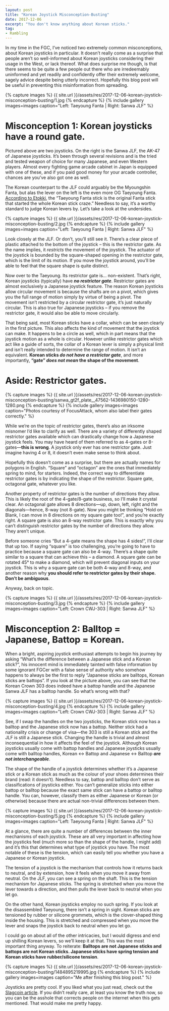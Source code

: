 ```yaml
---
layout: post
title: "Korean Joystick Misconception-Busting"
date: 2017-12-06
excerpt: "You don't know anything about Korean sticks."
tag:
- Rambling
---
```


In my time in the FGC, I’ve noticed two extremely common misconceptions, about Korean joysticks in particular. It doesn’t really come as a surprise that people aren’t so well-informed about Korean joysticks considering their usage in the West, or lack thereof. What does surprise me though, is that there seems to be quite a few people out there who are irredeemably uninformed and yet readily and confidently offer their extremely welcome, sagely advice despite being utterly incorrect. Hopefully this blog post will be useful in preventing this misinformation from spreading.

{% capture images %}
    {{ site.url }}/assets/res/2017-12-06-korean-joystick-misconception-busting/1.jpg
{% endcapture %}
{% include gallery images=images caption="Left: Taeyoung Fanta | Right: Sanwa JLF" %}

# Misconception 1: Korean joysticks have a round gate.

Pictured above are two joysticks. On the right is the Sanwa JLF, the AK-47 of Japanese joysticks. It’s been through several revisions and is the tried and tested weapon of choice for many Japanese, and even Western players. Almost every fighting game arcade cabinet in Japan is equipped with one of these, and if you paid good money for your arcade controller, chances are you’ve also got one as well.

The Korean counterpart to the JLF could arguably be the Myoungshin Fanta, but alas the lever on the left is the even more OG Taeyoung Fanta. [According to Etokki](www.etokki.com/Taeyoung-Fanta-Stick-Black), the “Taeyoung Fanta stick is the original Fanta stick that started the whole Korean stick craze.” Needless to say, it’s a worthy standard to judge Korean levers by. Let’s take a look at the undersides.

{% capture images %}
    {{ site.url }}/assets/res/2017-12-06-korean-joystick-misconception-busting/2.jpg
{% endcapture %}
{% include gallery images=images caption="Left: Taeyoung Fanta | Right: Sanwa JLF" %}

Look closely at the JLF. Or don’t, you’ll still see it. There’s a clear piece of plastic attached to the bottom of the joystick – this is the restrictor gate. As the name implies, it _restricts_ the movement of the joystick. The actuator of the joystick is bounded by the square-shaped opening in the restrictor gate, which is the limit of its motion. If you move the joystick around, you’ll be able to feel that the square shape is quite distinct.

Now over to the Taeyoung. Its restrictor gate is… non-existent. That’s right, Korean joysticks (typically) have **_no restrictor gate_**. Restrictor gates are almost exclusively a Japanese joystick feature. The reason Korean joysticks allow circular movement is because the shafts are on a pivot, which gives you the full range of motion simply by virtue of being a pivot. The movement isn’t restricted by a circular restrictor gate, it’s just naturally circular. This is also true for Japanese joysticks – if you remove the restrictor gate, it would also be able to move circularly.

That being said, most Korean sticks have a collar, which can be seen clearly in the first picture. This also affects the kind of movement that the joystick can make. It happens to be a circle as well, which in part means that the joystick motion as a whole is circular. However unlike restrictor gates which act like a guide of sorts, the collar of a Korean lever is simply a physical limit and isn’t really intended to determine the range of motion. It isn’t an equivalent. **Korean sticks _do not have a restrictor gate_**, and more importantly, **“gate” _does not mean_ the shape of the movement**.

# Aside: Restrictor gates.

{% capture images %}
    {{ site.url }}/assets/res/2017-12-06-korean-joystick-misconception-busting/sanwa_gt2f_plate__47562-1436980150-1280-1280.png
{% endcapture %}
{% include gallery images=images caption="Photos courtesy of FocusAttack, whom also label their gates correctly." %}

While we’re on the topic of restrictor gates, there’s also an irksome misnomer I’d like to clarify as well. There are a variety of differently shaped restrictor gates available which can drastically change how a Japanese joystick feels. You may have heard of them referred to as 4-gates or 8-gates—**this is wrong**. A joystick only ever has one restrictor gate. Just imagine having 4 or 8, it doesn’t even make sense to think about.

Hopefully this doesn’t come as a surprise, but there are actually names for polygons in English. “Square” and “octagon” are the ones that immediately spring to mind, for starters. Indeed, the correct way to differentiate restrictor gates is by indicating the shape of the restrictor. Square gate, octagonal gate, whatever you like.

Another property of restrictor gates is the number of directions they allow. This is likely the root of the 4-gate/8-gate business, so I’ll make it crystal clear. An octagonal gate allows 8 directions—up, down, left, right and the diagonals—hence, 8-way (not 8-gate). Now you might be thinking “Hold on Blank, I can move in 8 directions on my square gate too!”, and you’re exactly right. A square gate is also an 8-way restrictor gate. This is exactly why you can’t distinguish restrictor gates by the number of directions they allow. They aren’t unique.

Before someone cries “But a 4-gate means the shape has 4 sides!”, I’ll clear that up too. If saying “square” is too challenging, you’re going to have to practice because a square gate can also be 4-way. There’s a shape quite similar to a square that can achieve this – a diamond. A square gate can be rotated 45° to make a diamond, which will prevent diagonal inputs on your joystick. This is why a square gate can be both 4-way and 8-way, and another reason why **you should refer to restrictor gates by their shape. Don’t be ambiguous**.

Anyway, back on topic.

{% capture images %}
    {{ site.url }}/assets/res/2017-12-06-korean-joystick-misconception-busting/3.jpg
{% endcapture %}
{% include gallery images=images caption="Left: Crown CWJ-303 | Right: Sanwa JLF" %}

# Misconception 2: Balltop = Japanese, Battop = Korean.

When a bright, aspiring joystick enthusiast attempts to begin his journey by asking “What’s the difference between a Japanese stick and a Korean stick?”, his innocent mind is immediately tainted with false information by some ignorant FGCer with a false sense of authority who somehow happens to always be the first to reply “Japanese sticks are balltops, Korean sticks are battops”. If you look at the picture above, you can see that the Korean Crown 303 does indeed have a battop handle and the Japanese Sanwa JLF has a balltop handle. So what’s wrong with that?

{% capture images %}
    {{ site.url }}/assets/res/2017-12-06-korean-joystick-misconception-busting/4.jpg
{% endcapture %}
{% include gallery images=images caption="Left: Crown CWJ-303 | Right: Sanwa JLF" %}

See, if I swap the handles on the two joysticks, the Korean stick now has a balltop and the Japanese stick now has a battop. Neither stick had a nationality crisis or change of visa—the 303 is still a Korean stick and the JLF is still a Japanese stick. Changing the handle is trivial and almost inconsequential in how it affects the feel of the joystick. Although Korean joysticks usually come with battop handles and Japanese joysticks usually come with balltop handles, Korean ↔ Battop and Japanese ↔ Balltop **_are not interchangeable_**.

The shape of the handle of a joystick determines whether it’s a Japanese stick or a Korean stick as much as the colour of your shoes determines their brand (read: it doesn’t). Needless to say, battop and balltop don’t serve as classifications of joysticks either. You can’t generalize sticks into either battop or balltop because the exact same stick can have a battop or balltop handle. You can, however, classify them as either Japanese or Korean (or otherwise) because there are actual non-trivial differences between them.

{% capture images %}
    {{ site.url }}/assets/res/2017-12-06-korean-joystick-misconception-busting/5.jpg
{% endcapture %}
{% include gallery images=images caption="Left: Taeyoung Fanta | Right: Sanwa JLF" %}

At a glance, there are quite a number of differences between the inner mechanisms of each joystick. These are all very important in affecting how the joysticks feel (much more so than the shape of the handle, I might add) and it’s this that determines what type of joystick you have. The most notable of these is the tension, which can easily tell you whether you have a Japanese or Korean joystick.

The tension of a joystick is the mechanism that controls how it returns back to neutral, and by extension, how it feels when you move it away from neutral. On the JLF, you can see a spring on the shaft. This is the tension mechanism for Japanese sticks. The spring is stretched when you move the lever towards a direction, and then pulls the lever back to neutral when you let go.

On the other hand, Korean joysticks employ no such spring. If you look at the disassembled Taeyoung, there isn’t a spring in sight. Korean sticks are tensioned by rubber or silicone grommets, which is the clover-shaped thing inside the housing. This is stretched and compressed when you move the lever and snaps the joystick back to neutral when you let go.

I could go on about all of the other intricacies, but I would digress and end up shilling Korean levers, so we’ll keep it at that. This was the most important thing anyway. To reiterate: **Balltops are not Japanese sticks and battops are not Korean sticks. Japanese sticks have spring tension and Korean sticks have rubber/silicone tension**.

{% capture images %}
    {{ site.url }}/assets/res/2017-12-06-korean-joystick-misconception-busting/1484895219995.jpg
{% endcapture %}
{% include gallery images=images caption="Me after finishing this blog post." %}

Joysticks are pretty cool. If you liked what you just read, check out the [Slagcoin article](http://www.slagcoin.com/joystick.html). If you didn’t really care, at least you know the truth now, so you can be the asshole that corrects people on the internet when this gets mentioned. That would make me pretty happy.